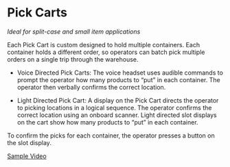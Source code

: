 # Pick Carts

_Ideal for split-case and small item applications_

Each Pick Cart is custom designed to hold multiple containers. Each container holds a different order, so operators can batch pick multiple orders on a single trip through the warehouse.


- Voice Directed Pick Carts:
The voice headset uses audible commands to prompt the operator how many products to “put” in each container. The operator then verbally confirms the correct location. 

- Light Directed Pick Cart:
A display on the Pick Cart directs the operator to picking locations in a logical sequence. The operator confirms the correct location using an onboard scanner. Light directed slot displays on the cart show how many products to “put” in each container. 

To confirm the picks for each container, the operator presses a button on the slot display.


[Sample Video](https://www.youtube.com/watch?v=LPu2kXIuuOw) 